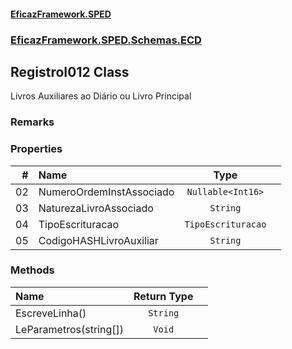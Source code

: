 #### [EficazFramework.SPED](EficazFrameworkSPED.md 'EficazFramework SPED')
### [EficazFramework.SPED.Schemas.ECD](EficazFramework.SPED.Schemas.ECD.md 'EficazFramework.SPED.Schemas.ECD')

## RegistroI012 Class

Livros Auxiliares ao Diário ou Livro Principal

### Remarks
### Properties

| # | Name | Type | |
| ---: | :--- | :---: | :--- |
| 02 | NumeroOrdemInstAssociado | `Nullable<Int16>` |  |
| 03 | NaturezaLivroAssociado | `String` |  |
| 04 | TipoEscrituracao | `TipoEscrituracao` |  |
| 05 | CodigoHASHLivroAuxiliar | `String` |  |
### Methods

| Name | Return Type | |
| :--- | :---: | :--- |
| EscreveLinha() | `String` |  |
| LeParametros(string[]) | `Void` |  |
